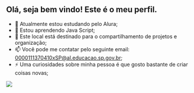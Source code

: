 ## Olá, seja bem vindo! Este é o meu perfil.

- 🔭 Atualmente estou estudando pelo Alura;
- 🌱 Estou aprendendo Java Script;
- 👯 Este local está destinado para o compartilhamento de projetos e organização;
- 📫 Você pode me contatar pelo seguinte email: 0000111370410xSP@al.educacao.sp.gov.br;
- ⚡ Uma curiosidades sobre minha pessoa é que gosto bastante de criar coisas novas;

![](https://tenor.com/bN9Ty.gif)
